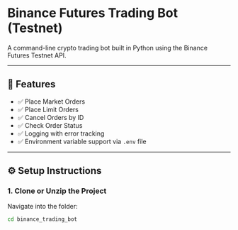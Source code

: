 # Binance Futures Trading Bot (Testnet)

A command-line crypto trading bot built in Python using the Binance Futures Testnet API.

---

## 🚀 Features

- ✅ Place Market Orders
- ✅ Place Limit Orders
- ✅ Cancel Orders by ID
- ✅ Check Order Status
- ✅ Logging with error tracking
- ✅ Environment variable support via `.env` file

---

## ⚙️ Setup Instructions

### 1. Clone or Unzip the Project
Navigate into the folder:
```bash
cd binance_trading_bot
